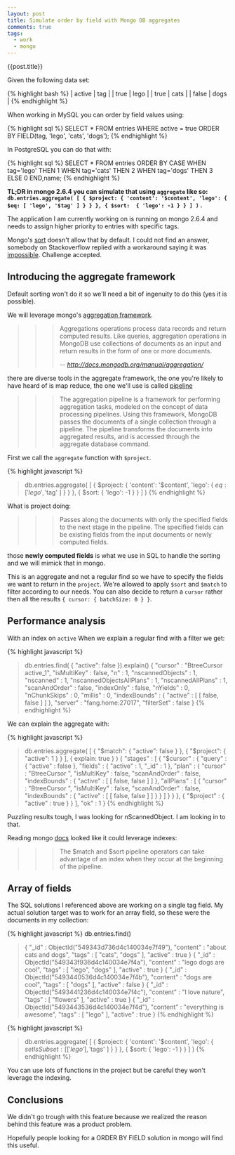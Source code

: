 ```yaml
---
layout: post
title: Simulate order by field with Mongo DB aggregates
comments: true
tags:
  - work
  - mongo
---
```


{{post.title}}

Given the following data set:

{% highlight bash %}
| active | tag  |
| true   | lego |
| true   | cats |
| false  | dogs |
{% endhighlight %}

When working in MySQL you can order by field values using:

{% highlight sql %}
SELECT * FROM entries
WHERE active = true
ORDER BY FIELD(tag, 'lego', 'cats', 'dogs');
{% endhighlight %}

In PostgreSQL you can do that with:

{% highlight sql %}
SELECT * FROM entries
  ORDER BY
  CASE
    WHEN tag='lego' THEN 1
    WHEN tag='cats' THEN 2
    WHEN tag='dogs' THEN 3
    ELSE 0
  END,name;
{% endhighlight %}

**TL;DR in mongo 2.6.4 you can simulate that using `aggregate` like so: `db.entries.aggregate( [ { $project: { 'content': '$content', 'lego': { $eq: [ 'lego', '$tag' ] } } }, { $sort:  { 'lego': -1 } } ] )` .**


The application I am currently working on is running on mongo 2.6.4 and needs to assign higher priority to entries with specific tags.

Mongo's [sort](http://docs.mongodb.org/manual/reference/method/cursor.sort/) doesn't allow that by default. I could not find an answer, somebody on Stackoverflow replied with a workaround saying it was [impossible](http://stackoverflow.com/questions/14650122/mongodb-sort-by-in). Challenge accepted.

## Introducing the aggregate framework

Default sorting won't do it so we'll need a bit of ingenuity to do this (yes it is possible).

We will leverage mongo's [aggregation framework](http://docs.mongodb.org/manual/aggregation/).

>>> Aggregations operations process data records and return computed results. Like queries, aggregation operations in MongoDB use collections of documents as an input and return results in the form of one or more documents.
>>>
>>> -- <cite>http://docs.mongodb.org/manual/aggregation/ </cite>

there are diverse tools in the aggregate framework, the one you're likely to have heard of is map reduce, the one we'll use is called [pipeline](http://docs.mongodb.org/manual/reference/command/aggregate/#dbcmd.aggregate)

>>> The aggregation pipeline is a framework for performing aggregation tasks, modeled on the concept of data processing pipelines. Using this framework, MongoDB passes the documents of a single collection through a pipeline. The pipeline transforms the documents into aggregated results, and is accessed through the aggregate database command.

First we call the `aggregate` function with `$project`.

{% highlight javascript %}
> db.entries.aggregate( [ 
                          { $project: {
                                        'content': '$content',
                                        'lego': { $eq: [ 'lego', '$tag' ] }
                                      }
                          },
                          { $sort: { 'lego': -1 } }
                        ] )
{% endhighlight %}

What is project doing:

>>> Passes along the documents with only the specified fields to the next stage in the pipeline. The specified fields can be existing fields from the input documents or newly computed fields.

those **newly computed fields** is what we use in SQL to handle the sorting and we will mimick that in mongo.

This is an aggregate and not a regular find so we have to specify the fields we want to return in the `project`. We're allowed to apply `$sort` and `$match` to filter according to our needs. You can also decide to return a `cursor` rather then all the results `{ cursor: { batchSize: 0 } }`.

## Performance analysis

With an index on `active` When we explain a regular find with a filter we get:

{% highlight javascript %}
> db.entries.find( { "active": false }).explain()
{
        "cursor" : "BtreeCursor active_1",
        "isMultiKey" : false,
        "n" : 1,
        "nscannedObjects" : 1,
        "nscanned" : 1,
        "nscannedObjectsAllPlans" : 1,
        "nscannedAllPlans" : 1,
        "scanAndOrder" : false,
        "indexOnly" : false,
        "nYields" : 0,
        "nChunkSkips" : 0,
        "millis" : 0,
        "indexBounds" : {
                "active" : [
                        [
                                false,
                                false
                        ]
                ]
        },
        "server" : "fang.home:27017",
        "filterSet" : false
}
{% endhighlight %}

We can explain the aggregate with:

{% highlight javascript %}
> db.entries.aggregate( [ { "$match": { "active": false } }, { "$project": { "active": 1 } } ], { explain: true } )
{
        "stages" : [
                {
                        "$cursor" : {
                                "query" : {
                                        "active" : false
                                },
                                "fields" : {
                                        "active" : 1,
                                        "_id" : 1
                                },
                                "plan" : {
                                        "cursor" : "BtreeCursor ",
                                        "isMultiKey" : false,
                                        "scanAndOrder" : false,
                                        "indexBounds" : {
                                                "active" : [
                                                        [
                                                                false,
                                                                false
                                                        ]
                                                ]
                                        },
                                        "allPlans" : [
                                                {
                                                        "cursor" : "BtreeCursor ",
                                                        "isMultiKey" : false,
                                                        "scanAndOrder" : false,
                                                        "indexBounds" : {
                                                                "active" : [
                                                                        [
                                                                                false,
                                                                                false
                                                                        ]
                                                                ]
                                                        }
                                                }
                                        ]
                                }
                        }
                },
                {
                        "$project" : {
                                "active" : true
                        }
                }
        ],
        "ok" : 1
}
{% endhighlight %}

Puzzling results tough, I was looking for nScannedObject. I am looking in to that.

Reading mongo [docs](http://docs.mongodb.org/manual/core/aggregation-pipeline/#pipeline-operators-and-indexes) looked like it could leverage indexes:

>>> The $match and $sort pipeline operators can take advantage of an index when they occur at the beginning of the pipeline.


## Array of fields

The SQL solutions I referenced above are working on a single tag field. My actual solution target was to work for an array field, so these were the documents in my collection:

{% highlight javascript %}
db.entries.find()
> { "_id" : ObjectId("549343d736d4c140034e7f49"), "content" : "about cats and dogs", "tags" : [ "cats", "dogs" ], "active" : true }
> { "_id" : ObjectId("549343f936d4c140034e7f4a"), "content" : "lego dogs are cool", "tags" : [ "lego", "dogs" ], "active" : true }
> { "_id" : ObjectId("5493440536d4c140034e7f4b"), "content" : "dogs are cool", "tags" : [ "dogs" ], "active" : false }
> { "_id" : ObjectId("5493441236d4c140034e7f4c"), "content" : "I love nature", "tags" : [ "flowers" ], "active" : true }
> { "_id" : ObjectId("5493443536d4c140034e7f4d"), "content" : "everything is awesome", "tags" : [ "lego" ], "active" : true }
{% endhighlight %}

{% highlight javascript %}
> db.entries.aggregate( [ 
                          { $project: {
                                        'content': '$content',
                                        'lego': { $setIsSubset: [ ['lego'], '$tags' ] }
                                      }
                          },
                          { $sort: { 'lego': -1 } }
                        ] )
{% endhighlight %}

You can use lots of functions in the project but be careful they won't leverage the indexing.

## Conclusions

We didn't go trough with this feature because we realized the reason behind this feature was a product problem.

Hopefully people looking for a ORDER BY FIELD solution in mongo will find this useful.
